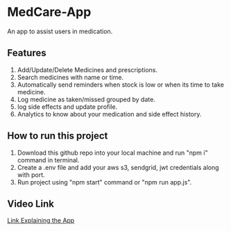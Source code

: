 # MedCare-App
An app to assist users in medication.
## Features
1. Add/Update/Delete Medicines and prescriptions.
2. Search medicines with name or time.
3. Automatically send reminders when stock is low or when its time to take medicine.
4. Log medicine as taken/missed grouped by date.
5. log side effects and update profile.
6. Analytics to know about your medication and side effect history.
## How to run this project
1. Download this github repo into your local machine and run "npm i" command in terminal.
2. Create a .env file and add your aws s3, sendgrid, jwt credentials along with port.
3. Run project using "npm start" command or "npm run app.js".
## Video Link
[Link Explaining the App](https://drive.google.com/file/d/1bEkPfXzi_lR_n6PHD1QDwcMR9rJtemtL/view?usp=drive_link)
